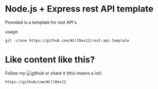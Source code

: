 # Node.js + Express rest API template

Provided is a template for rest API's

usage:

``` git
git -clone https://github.com/WillDev12/rest-api-template
```

# Like content like this?

Follow my ![github](https://github.com/WillDev12) or share it (this means a lot):

```
https://github/com/WillDev12
```